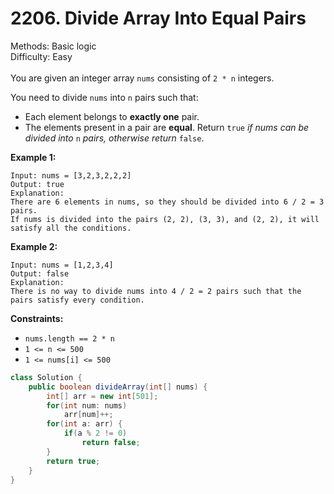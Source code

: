 # 2206. Divide Array Into Equal Pairs  

  Methods: Basic logic </br> Difficulty: Easy </br> </br>You are given an integer array `nums` consisting of `2 * n` integers.

You need to divide `nums` into `n` pairs such that: 

- Each element belongs to **exactly one** pair.
- The elements present in a pair are **equal**.
Return `true` *if nums can be divided into* `n` *pairs, otherwise return* `false`.

**Example 1:**

```plain text
Input: nums = [3,2,3,2,2,2]
Output: true
Explanation:
There are 6 elements in nums, so they should be divided into 6 / 2 = 3 pairs.
If nums is divided into the pairs (2, 2), (3, 3), and (2, 2), it will satisfy all the conditions.
```

**Example 2:**

```plain text
Input: nums = [1,2,3,4]
Output: false
Explanation:
There is no way to divide nums into 4 / 2 = 2 pairs such that the pairs satisfy every condition.
```

**Constraints:**

- `nums.length == 2 * n`
- `1 <= n <= 500`
- `1 <= nums[i] <= 500`
```java
class Solution {
    public boolean divideArray(int[] nums) {
        int[] arr = new int[501];
        for(int num: nums) 
            arr[num]++;
        for(int a: arr) {
            if(a % 2 != 0)
                return false;
        }
        return true;
    }
}
```

